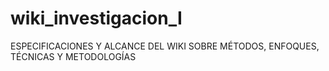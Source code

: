 # wiki_investigacion_I
ESPECIFICACIONES Y ALCANCE DEL WIKI SOBRE MÉTODOS, ENFOQUES, TÉCNICAS Y METODOLOGÍAS 
